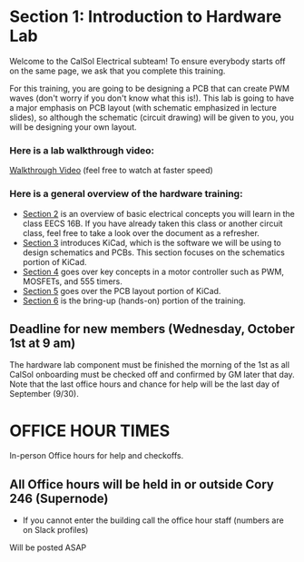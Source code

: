 # Section 1: Introduction to Hardware Lab

Welcome to the CalSol Electrical subteam! To ensure everybody starts off on the same page, we ask that you complete this training.

For this training, you are going to be designing a PCB that can create PWM waves (don't worry if you don't know what this is!). This lab is going to have a major emphasis on PCB layout (with schematic emphasized in lecture slides), so although the schematic (circuit drawing) will be given to you, you will be designing your own layout. 

### Here is a lab walkthrough video:

[Walkthrough Video](https://www.youtube.com/watch?v=7nmz1k9MV_c) (feel free to watch at faster speed)

### Here is a general overview of the hardware training:
- [Section 2](./Section2.md) is an overview of basic electrical concepts you will learn in the class EECS 16B. If you have already taken this class or another circuit class, feel free to take a look over the document as a refresher.
- [Section 3](./Section3.md) introduces KiCad, which is the software we will be using to design schematics and PCBs. This section focuses on the schematics portion of KiCad.
- [Section 4](./Section4.md) goes over key concepts in a motor controller such as PWM, MOSFETs, and 555 timers.
- [Section 5](./Section5.md) goes over the PCB layout portion of KiCad.
- [Section 6](./Section6.md) is the bring-up (hands-on) portion of the training.

## Deadline for new members (Wednesday, October 1st at 9 am)
The hardware lab component must be finished the morning of the 1st as all CalSol onboarding must be checked off and confirmed by GM later that day. Note that the last office hours and chance for help will be the last day of September (9/30). 

# OFFICE HOUR TIMES
In-person Office hours for help and checkoffs. 
## All Office hours will be held in or outside Cory 246 (Supernode)
- If you cannot enter the building call the office hour staff (numbers are on Slack profiles)
  
Will be posted ASAP


